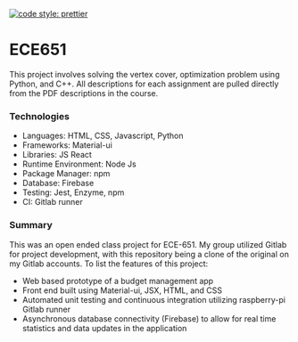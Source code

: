 [![code style: prettier](https://img.shields.io/badge/code_style-prettier-ff69b4.svg?style=flat-square)](https://github.com/prettier/prettier) 

# ECE651
This project involves solving the vertex cover, optimization problem using Python, and C++. All descriptions for each assignment are pulled directly from the PDF descriptions in the course. 

### Technologies
* Languages: HTML, CSS, Javascript, Python
* Frameworks: Material-ui
* Libraries: JS React
* Runtime Environment: Node Js
* Package Manager: npm
* Database: Firebase
* Testing: Jest, Enzyme, npm
* CI: Gitlab runner

### Summary
This was an open ended class project for ECE-651. My group utilized Gitlab for project development, with this repository being a clone of the original on my Gitlab accounts. To list the features of this project:

* Web based prototype of a budget management app
* Front end built using Material-ui, JSX, HTML, and CSS
* Automated unit testing and continuous integration utilizing raspberry-pi Gitlab runner
* Asynchronous database connectivity (Firebase) to allow for real time statistics and data updates in the application

